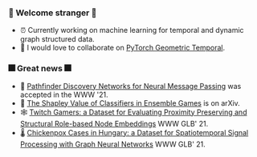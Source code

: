 ### :sparkler: Welcome stranger :sparkler:
- :alarm_clock: Currently working on machine learning for temporal and dynamic graph structured data.
- :robot: I would love to collaborate on [PyTorch Geometric Temporal](https://github.com/benedekrozemberczki/pytorch_geometric_temporal).

### :fireworks: Great news :fireworks:
- :brain: [Pathfinder Discovery Networks for Neural Message Passing](https://arxiv.org/abs/2010.12878) was accepted in the WWW '21.
- :crystal_ball: [The Shapley Value of Classifiers in Ensemble Games](https://arxiv.org/abs/2101.02153) is on arXiv.
- :spider_web: [Twitch Gamers: a Dataset for Evaluating Proximity Preserving and Structural Role-based Node Embeddings](https://arxiv.org/abs/2101.03091) WWW GLB' 21.
- :thermometer: [Chickenpox Cases in Hungary: a Dataset for Spatiotemporal Signal Processing with Graph Neural Networks](https://arxiv.org/abs/2102.08100) WWW GLB' 21.
